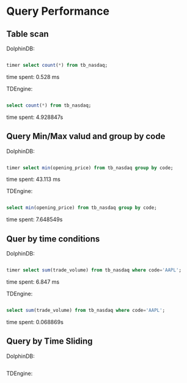 # Query Performance


## Table scan


DolphinDB:

```sql

timer select count(*) from tb_nasdaq;

```
time spent: 0.528 ms

TDEngine:

```sql

select count(*) from tb_nasdaq;

```
time spent: 4.928847s


## Query Min/Max valud and group by code



DolphinDB:

```sql

timer select min(opening_price) from tb_nasdaq group by code;

```
time spent: 43.113 ms

TDEngine:

```sql

select min(opening_price) from tb_nasdaq group by code;

```
time spent: 7.648549s


## Quer by time conditions


DolphinDB:

```sql

timer select sum(trade_volume) from tb_nasdaq where code='AAPL';

```

time spent: 6.847 ms


TDEngine:

```sql

select sum(trade_volume) from tb_nasdaq where code='AAPL';

```

time spent: 0.068869s


## Query by Time Sliding

DolphinDB:

```sql

```

TDEngine:

```sql

```